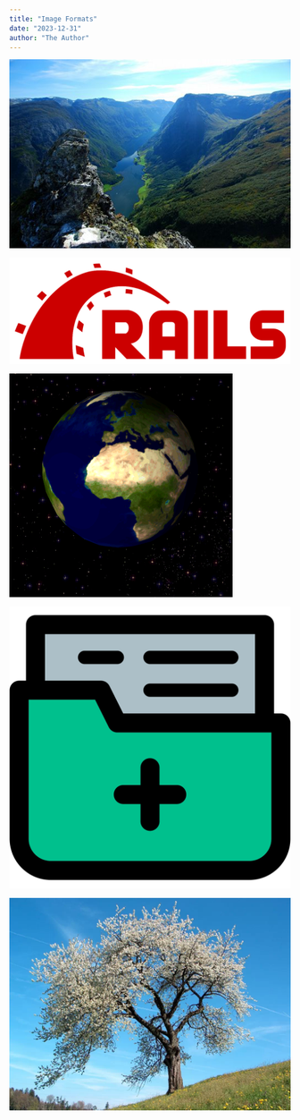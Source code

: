 ```yaml
---
title: "Image Formats"
date: "2023-12-31"
author: "The Author"
---
```


![JPEG or JPG](./figures/norway.jpg)

![PNG](./figures/Ruby_On_Rails_Logo.png)

![GIF](./figures/Rotating_earth_(large).gif)

![SVG](./figures/medical-result-svgrepo-com.svg)

![WebP](./figures/tree.webp)